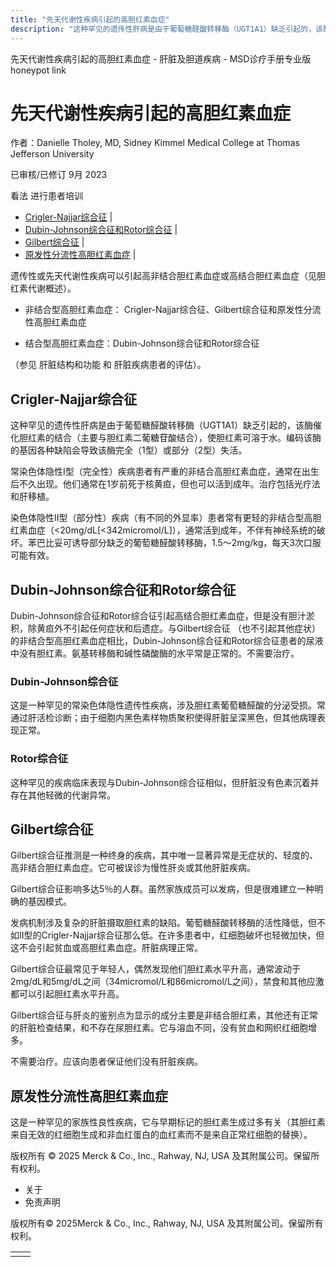 ```yaml
---
title: "先天代谢性疾病引起的高胆红素血症"
description: "这种罕见的遗传性肝病是由于葡萄糖醛酸转移酶（UGT1A1）缺乏引起的，该酶催化胆红素的结合（主要与胆红素二葡糖苷酸结合），使胆红素可溶于水。编码该酶的基因各种缺陷会导致该酶完全（1型）或部分（2型）失活。"
---
```


﻿先天代谢性疾病引起的高胆红素血症 \- 肝脏及胆道疾病 \- MSD诊疗手册专业版 honeypot link

# 先天代谢性疾病引起的高胆红素血症

作者：Danielle Tholey, MD, Sidney Kimmel Medical College at Thomas Jefferson University

已审核/已修订 9月 2023

看法 进行患者培训

- [Crigler-Najjar综合征](#Crigler-Najjar综合征_v45110585_zh) \|
- [Dubin-Johnson综合征和Rotor综合征](#Dubin-Johnson综合征和Rotor综合征_v45110592_zh) \|
- [Gilbert综合征](#Gilbert综合征_v45110602_zh) \|
- [原发性分流性高胆红素血症](#原发性分流性高胆红素血症_v45110611_zh) \|

遗传性或先天代谢性疾病可以引起高非结合胆红素血症或高结合胆红素血症（见胆红素代谢概述）。

- 非结合型高胆红素血症： Crigler-Najjar综合征、Gilbert综合征和原发性分流性高胆红素血症

- 结合型高胆红素血症：Dubin-Johnson综合征和Rotor综合征


（参见 肝脏结构和功能 和 肝脏疾病患者的评估）。

## Crigler-Najjar综合征

这种罕见的遗传性肝病是由于葡萄糖醛酸转移酶（UGT1A1）缺乏引起的，该酶催化胆红素的结合（主要与胆红素二葡糖苷酸结合），使胆红素可溶于水。编码该酶的基因各种缺陷会导致该酶完全（1型）或部分（2型）失活。

常染色体隐性Ⅰ型（完全性）疾病患者有严重的非结合高胆红素血症，通常在出生后不久出现。他们通常在1岁前死于核黄疸，但也可以活到成年。治疗包括光疗法和肝移植。

染色体隐性Ⅱ型（部分性）疾病（有不同的外显率）患者常有更轻的非结合型高胆红素血症（<20mg/dL\[<342micromol/L\]），通常活到成年，不伴有神经系统的破坏。苯巴比妥可诱导部分缺乏的葡萄糖醛酸转移酶，1.5～2mg/kg，每天3次口服可能有效。

## Dubin-Johnson综合征和Rotor综合征

Dubin-Johnson综合征和Rotor综合征引起高结合胆红素血症，但是没有胆汁淤积，除黄疸外不引起任何症状和后遗症。与Gilbert综合征 （也不引起其他症状）的非结合型高胆红素血症相比，Dubin-Johnson综合征和Rotor综合征患者的尿液中没有胆红素。氨基转移酶和碱性磷酸酶的水平常是正常的。不需要治疗。

### Dubin-Johnson综合征

这是一种罕见的常染色体隐性遗传性疾病，涉及胆红素葡萄糖醛酸的分泌受损。常通过肝活检诊断；由于细胞内黑色素样物质聚积使得肝脏呈深黑色，但其他病理表现正常。

### Rotor综合征

这种罕见的疾病临床表现与Dubin-Johnson综合征相似，但肝脏没有色素沉着并存在其他轻微的代谢异常。

## Gilbert综合征

Gilbert综合征推测是一种终身的疾病，其中唯一显著异常是无症状的、轻度的、高非结合胆红素血症。它可被误诊为慢性肝炎或其他肝脏疾病。

Gilbert综合征影响多达5％的人群。虽然家族成员可以发病，但是很难建立一种明确的基因模式。

发病机制涉及复杂的肝脏摄取胆红素的缺陷。葡萄糖醛酸转移酶的活性降低，但不如Ⅱ型的Crigler-Najjar综合征那么低。在许多患者中，红细胞破坏也轻微加快，但这不会引起贫血或高胆红素血症。肝脏病理正常。

Gilbert综合征最常见于年轻人，偶然发现他们胆红素水平升高，通常波动于2mg/dL和5mg/dL之间（34micromol/L和86micromol/L之间），禁食和其他应激都可以引起胆红素水平升高。

Gilbert综合征与肝炎的鉴别点为显示的成分主要是非结合胆红素，其他还有正常的肝脏检查结果，和不存在尿胆红素。它与溶血不同，没有贫血和网织红细胞增多。

不需要治疗。应该向患者保证他们没有肝脏疾病。

## 原发性分流性高胆红素血症

这是一种罕见的家族性良性疾病，它与早期标记的胆红素生成过多有关（其胆红素来自无效的红细胞生成和非血红蛋白的血红素而不是来自正常红细胞的替换）。



版权所有 © 2025
Merck & Co., Inc., Rahway, NJ, USA 及其附属公司。保留所有权利。

- 关于
- 免责声明

版权所有© 2025Merck & Co., Inc., Rahway, NJ, USA 及其附属公司。保留所有权利。

|     |     |
| --- | --- |
|  |  |